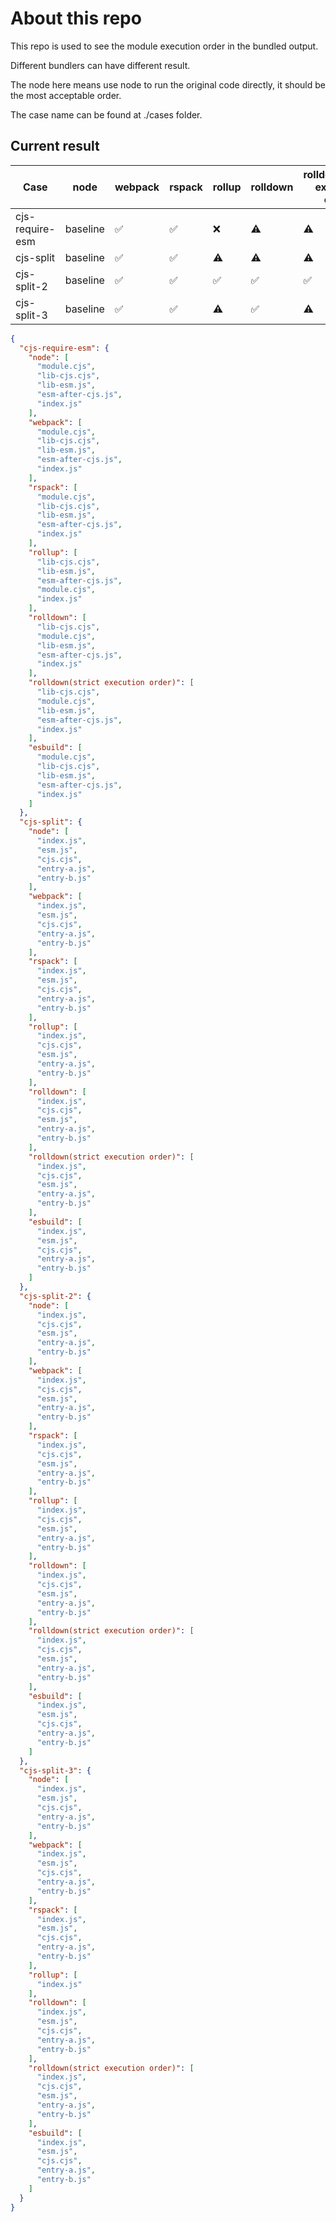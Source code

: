 # About this repo

This repo is used to see the module execution order in the bundled output.

Different bundlers can have different result.

The node here means use node to run the original code directly, it should be the most acceptable order.

The case name can be found at ./cases folder.

## Current result

| Case | node | webpack | rspack | rollup | rolldown | rolldown(strict execution order) | esbuild |
| ---- | ---- | ---- | ---- | ---- | ---- | ---- | ---- |
| cjs-require-esm | baseline | ✅ | ✅ | ❌ | ⚠️ | ⚠️ | ✅ |
| cjs-split | baseline | ✅ | ✅ | ⚠️ | ⚠️ | ⚠️ | ✅ |
| cjs-split-2 | baseline | ✅ | ✅ | ✅ | ✅ | ✅ | ⚠️ |
| cjs-split-3 | baseline | ✅ | ✅ | ⚠️ | ✅ | ⚠️ | ✅ |


```json
{
  "cjs-require-esm": {
    "node": [
      "module.cjs",
      "lib-cjs.cjs",
      "lib-esm.js",
      "esm-after-cjs.js",
      "index.js"
    ],
    "webpack": [
      "module.cjs",
      "lib-cjs.cjs",
      "lib-esm.js",
      "esm-after-cjs.js",
      "index.js"
    ],
    "rspack": [
      "module.cjs",
      "lib-cjs.cjs",
      "lib-esm.js",
      "esm-after-cjs.js",
      "index.js"
    ],
    "rollup": [
      "lib-cjs.cjs",
      "lib-esm.js",
      "esm-after-cjs.js",
      "module.cjs",
      "index.js"
    ],
    "rolldown": [
      "lib-cjs.cjs",
      "module.cjs",
      "lib-esm.js",
      "esm-after-cjs.js",
      "index.js"
    ],
    "rolldown(strict execution order)": [
      "lib-cjs.cjs",
      "module.cjs",
      "lib-esm.js",
      "esm-after-cjs.js",
      "index.js"
    ],
    "esbuild": [
      "module.cjs",
      "lib-cjs.cjs",
      "lib-esm.js",
      "esm-after-cjs.js",
      "index.js"
    ]
  },
  "cjs-split": {
    "node": [
      "index.js",
      "esm.js",
      "cjs.cjs",
      "entry-a.js",
      "entry-b.js"
    ],
    "webpack": [
      "index.js",
      "esm.js",
      "cjs.cjs",
      "entry-a.js",
      "entry-b.js"
    ],
    "rspack": [
      "index.js",
      "esm.js",
      "cjs.cjs",
      "entry-a.js",
      "entry-b.js"
    ],
    "rollup": [
      "index.js",
      "cjs.cjs",
      "esm.js",
      "entry-a.js",
      "entry-b.js"
    ],
    "rolldown": [
      "index.js",
      "cjs.cjs",
      "esm.js",
      "entry-a.js",
      "entry-b.js"
    ],
    "rolldown(strict execution order)": [
      "index.js",
      "cjs.cjs",
      "esm.js",
      "entry-a.js",
      "entry-b.js"
    ],
    "esbuild": [
      "index.js",
      "esm.js",
      "cjs.cjs",
      "entry-a.js",
      "entry-b.js"
    ]
  },
  "cjs-split-2": {
    "node": [
      "index.js",
      "cjs.cjs",
      "esm.js",
      "entry-a.js",
      "entry-b.js"
    ],
    "webpack": [
      "index.js",
      "cjs.cjs",
      "esm.js",
      "entry-a.js",
      "entry-b.js"
    ],
    "rspack": [
      "index.js",
      "cjs.cjs",
      "esm.js",
      "entry-a.js",
      "entry-b.js"
    ],
    "rollup": [
      "index.js",
      "cjs.cjs",
      "esm.js",
      "entry-a.js",
      "entry-b.js"
    ],
    "rolldown": [
      "index.js",
      "cjs.cjs",
      "esm.js",
      "entry-a.js",
      "entry-b.js"
    ],
    "rolldown(strict execution order)": [
      "index.js",
      "cjs.cjs",
      "esm.js",
      "entry-a.js",
      "entry-b.js"
    ],
    "esbuild": [
      "index.js",
      "esm.js",
      "cjs.cjs",
      "entry-a.js",
      "entry-b.js"
    ]
  },
  "cjs-split-3": {
    "node": [
      "index.js",
      "esm.js",
      "cjs.cjs",
      "entry-a.js",
      "entry-b.js"
    ],
    "webpack": [
      "index.js",
      "esm.js",
      "cjs.cjs",
      "entry-a.js",
      "entry-b.js"
    ],
    "rspack": [
      "index.js",
      "esm.js",
      "cjs.cjs",
      "entry-a.js",
      "entry-b.js"
    ],
    "rollup": [
      "index.js"
    ],
    "rolldown": [
      "index.js",
      "esm.js",
      "cjs.cjs",
      "entry-a.js",
      "entry-b.js"
    ],
    "rolldown(strict execution order)": [
      "index.js",
      "cjs.cjs",
      "esm.js",
      "entry-a.js",
      "entry-b.js"
    ],
    "esbuild": [
      "index.js",
      "esm.js",
      "cjs.cjs",
      "entry-a.js",
      "entry-b.js"
    ]
  }
}
```
